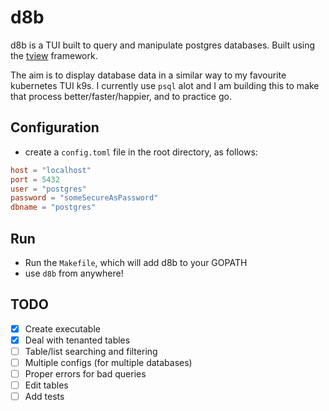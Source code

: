 # d8b

d8b is a TUI built to query and manipulate postgres databases. Built using the [tview](https://github.com/rivo/tview/tree/master) framework.

The aim is to display database data in a similar way to my favourite kubernetes TUI k9s. I currently use `psql` alot and I am building this to make that process better/faster/happier, and to practice go.

## Configuration

- create a `config.toml` file in the root directory, as follows:

```toml
host = "localhost"
port = 5432
user = "postgres"
password = "someSecureAsPassword"
dbname = "postgres"
```

## Run

- Run the `Makefile`, which will add d8b to your GOPATH
- use `d8b` from anywhere!

## TODO

- [x] Create executable
- [x] Deal with tenanted tables
- [ ] Table/list searching and filtering
- [ ] Multiple configs (for multiple databases)
- [ ] Proper errors for bad queries
- [ ] Edit tables
- [ ] Add tests
